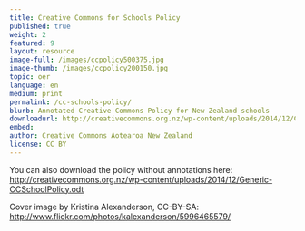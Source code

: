 ```yaml
---
title: Creative Commons for Schools Policy
published: true
weight: 2
featured: 9
layout: resource
image-full: /images/ccpolicy500375.jpg
image-thumb: /images/ccpolicy200150.jpg
topic: oer
language: en
medium: print
permalink: /cc-schools-policy/
blurb: Annotated Creative Commons Policy for New Zealand schools
downloadurl: http://creativecommons.org.nz/wp-content/uploads/2014/12/CCSchoolPolicywithannotations4.odt
embed:
author: Creative Commons Aotearoa New Zealand
license: CC BY 
---
```


You can also download the policy without annotations here: http://creativecommons.org.nz/wp-content/uploads/2014/12/Generic-CCSchoolPolicy.odt 

Cover image by Kristina Alexanderson, CC-BY-SA: http://www.flickr.com/photos/kalexanderson/5996465579/

